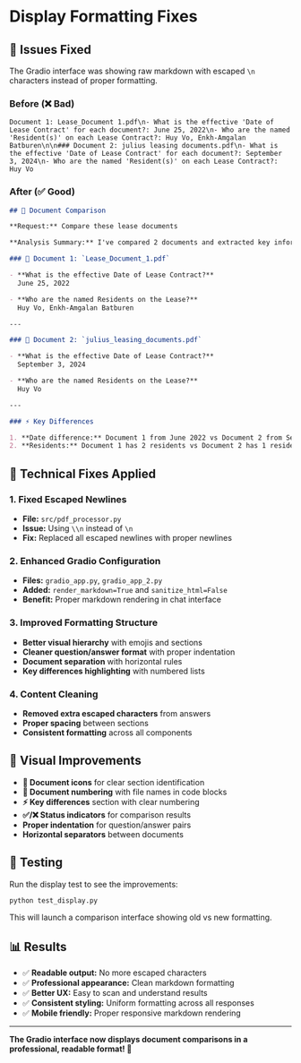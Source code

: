 # Display Formatting Fixes

## 🎯 Issues Fixed

The Gradio interface was showing raw markdown with escaped `\n` characters instead of proper formatting.

### **Before (❌ Bad)**
```
Document 1: Lease_Document 1.pdf\n- What is the effective 'Date of Lease Contract' for each document?: June 25, 2022\n- Who are the named 'Resident(s)' on each Lease Contract?: Huy Vo, Enkh-Amgalan Batburen\n\n### Document 2: julius leasing documents.pdf\n- What is the effective 'Date of Lease Contract' for each document?: September 3, 2024\n- Who are the named 'Resident(s)' on each Lease Contract?: Huy Vo
```

### **After (✅ Good)**
```markdown
## 📄 Document Comparison

**Request:** Compare these lease documents

**Analysis Summary:** I've compared 2 documents and extracted key information.

### 📝 Document 1: `Lease_Document_1.pdf`

- **What is the effective Date of Lease Contract?**
  June 25, 2022

- **Who are the named Residents on the Lease?**
  Huy Vo, Enkh-Amgalan Batburen

---

### 📝 Document 2: `julius_leasing_documents.pdf`

- **What is the effective Date of Lease Contract?**
  September 3, 2024

- **Who are the named Residents on the Lease?**
  Huy Vo

---

### ⚡ Key Differences

1. **Date difference:** Document 1 from June 2022 vs Document 2 from September 2024
2. **Residents:** Document 1 has 2 residents vs Document 2 has 1 resident
```

## 🔧 Technical Fixes Applied

### 1. **Fixed Escaped Newlines**
- **File:** `src/pdf_processor.py`
- **Issue:** Using `\\n` instead of `\n`
- **Fix:** Replaced all escaped newlines with proper newlines

### 2. **Enhanced Gradio Configuration**
- **Files:** `gradio_app.py`, `gradio_app_2.py`
- **Added:** `render_markdown=True` and `sanitize_html=False`
- **Benefit:** Proper markdown rendering in chat interface

### 3. **Improved Formatting Structure**
- **Better visual hierarchy** with emojis and sections
- **Cleaner question/answer format** with proper indentation
- **Document separation** with horizontal rules
- **Key differences highlighting** with numbered lists

### 4. **Content Cleaning**
- **Removed extra escaped characters** from answers
- **Proper spacing** between sections
- **Consistent formatting** across all components

## 🎨 Visual Improvements

- **📄 Document icons** for clear section identification
- **📝 Document numbering** with file names in code blocks
- **⚡ Key differences** section with clear numbering
- **✅/❌ Status indicators** for comparison results
- **Proper indentation** for question/answer pairs
- **Horizontal separators** between documents

## 🧪 Testing

Run the display test to see the improvements:

```bash
python test_display.py
```

This will launch a comparison interface showing old vs new formatting.

## 📊 Results

- ✅ **Readable output:** No more escaped characters
- ✅ **Professional appearance:** Clean markdown formatting
- ✅ **Better UX:** Easy to scan and understand results
- ✅ **Consistent styling:** Uniform formatting across all responses
- ✅ **Mobile friendly:** Proper responsive markdown rendering

---

**The Gradio interface now displays document comparisons in a professional, readable format! 🎉**
